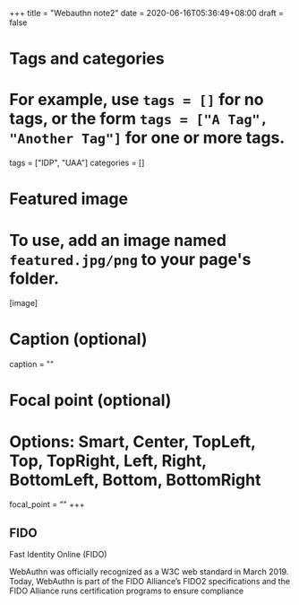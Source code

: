 +++
title = "Webauthn note2"
date = 2020-06-16T05:36:49+08:00
draft = false

# Tags and categories
# For example, use `tags = []` for no tags, or the form `tags = ["A Tag", "Another Tag"]` for one or more tags.
tags = ["IDP", "UAA"]
categories = []

# Featured image
# To use, add an image named `featured.jpg/png` to your page's folder. 
[image]
  # Caption (optional)
  caption = ""

  # Focal point (optional)
  # Options: Smart, Center, TopLeft, Top, TopRight, Left, Right, BottomLeft, Bottom, BottomRight
  focal_point = ""
+++



## FIDO

Fast Identity Online (FIDO)

WebAuthn was officially recognized as a W3C web standard in March 2019. Today, WebAuthn is part of the FIDO Alliance’s FIDO2 specifications and the FIDO Alliance runs certification programs to ensure compliance